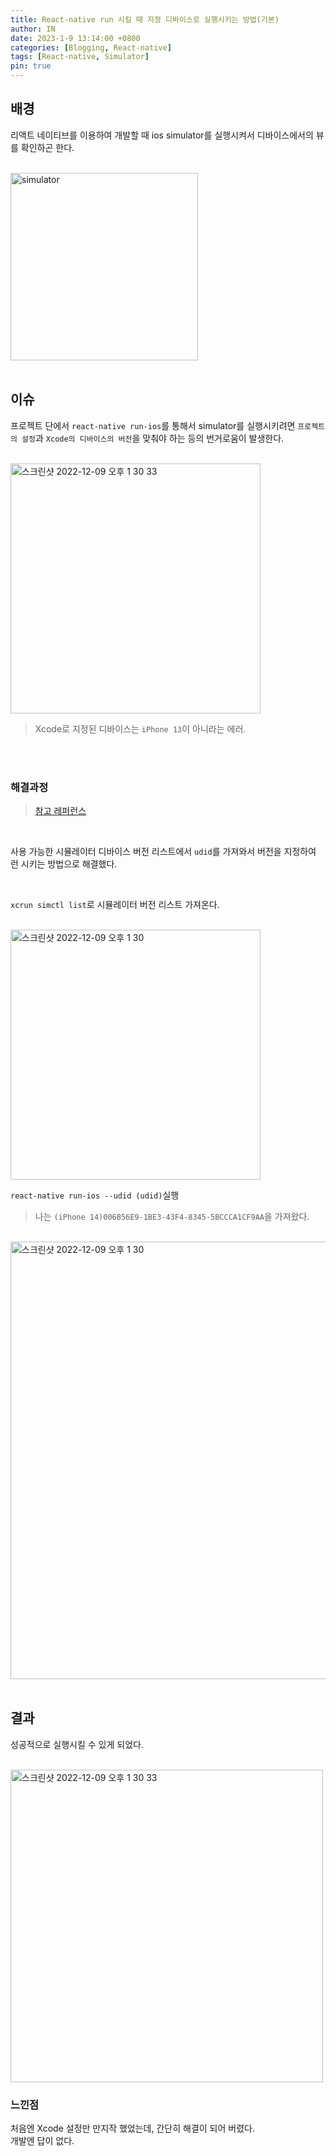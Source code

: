 ```yaml
---
title: React-native run 시킬 때 지정 디바이스로 실행시키는 방법(기본)
author: IN
date: 2023-1-9 13:14:00 +0800
categories: [Blogging, React-native]
tags: [React-native, Simulator]
pin: true
---
```


## 배경

리액트 네이티브를 이용하여 개발할 때 ios simulator를 실행시켜서 디바이스에서의 뷰를 확인하곤 한다.

<br />

<img width="300" alt="simulator" src="https://user-images.githubusercontent.com/65399118/212580866-1d28d3f4-a6a0-4625-aec2-204bd7f310b4.png">

<br />
<br />

## 이슈

프로젝트 단에서 `react-native run-ios`를 통해서 simulator를 실행시키려면 `프로젝트의 설정`과 `Xcode의 디바이스의 버전`을 맞춰야 하는 등의 번거로움이 발생한다.

<br />

<img width="400" alt="스크린샷 2022-12-09 오후 1 30 33" src="https://user-images.githubusercontent.com/65399118/212581102-edf1f400-e374-4e07-955a-19c35070cf1e.png">

<br />

> Xcode로 지정된 디바이스는 `iPhone 13`이 아니라는 에러.

<br />
<br />

### 해결과정

> [참고 레퍼런스](https://medium.com/xcblog/simctl-control-ios-simulators-from-command-line-78b9006a20dc)

<br />

사용 가능한 시뮬레이터 디바이스 버전 리스트에서 `udid`를 가져와서 버전을 지정하여 런 시키는 방법으로 해결했다.

<br />

`xcrun simctl list`로 시뮬레이터 버전 리스트 가져온다.

<br />

<img width="400" alt="스크린샷 2022-12-09 오후 1 30" src="https://user-images.githubusercontent.com/65399118/212581606-8c55196f-6a31-41bb-8e1b-1dda4627d6cf.png">

<br />

`react-native run-ios --udid (udid)`실행 
> 나는 `(iPhone 14)006B56E9-1BE3-43F4-8345-5BCCCA1CF9AA`을 가져왔다.

<br />

<img width="700" alt="스크린샷 2022-12-09 오후 1 30" src="https://user-images.githubusercontent.com/65399118/212582444-014dba20-fc33-4f38-90ec-3696236d53a3.png">

<br />
<br />

## 결과

성공적으로 실행시킬 수 있게 되었다.

<br />

<img width="500" alt="스크린샷 2022-12-09 오후 1 30 33" src="https://user-images.githubusercontent.com/65399118/212582547-9cbf4473-f01d-4b9e-b0f3-d29f369dae66.png">

<br />

### 느낀점

처음엔 Xcode 설정만 만지작 했었는데, 간단히 해결이 되어 버렸다.
<br />
개발엔 답이 없다.
<br />
